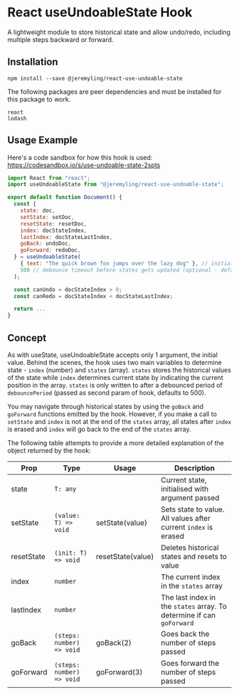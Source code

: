 # React useUndoableState Hook

A lightweight module to store historical state and allow undo/redo, including multiple steps backward or forward.

## Installation

```
npm install --save @jeremyling/react-use-undoable-state
```

The following packages are peer dependencies and must be installed for this package to work.

```
react
lodash
```

## Usage Example

Here's a code sandbox for how this hook is used: https://codesandbox.io/s/use-undoable-state-2spts

```js
import React from "react";
import useUndoableState from "@jeremyling/react-use-undoable-state";

export default function Document() {
  const {
    state: doc,
    setState: setDoc,
    resetState: resetDoc,
    index: docStateIndex,
    lastIndex: docStateLastIndex,
    goBack: undoDoc,
    goForward: redoDoc,
  } = useUndoableState(
    { text: "The quick brown fox jumps over the lazy dog" }, // initial value
    500 // debounce timeout before states gets updated (optional - defaults to 500)
  );

  const canUndo = docStateIndex > 0;
  const canRedo = docStateIndex < docStateLastIndex;

  return ...
}
```

## Concept

As with useState, useUndoableState accepts only 1 argument, the initial value. Behind the scenes, the hook uses two main variables to determine state - `index` (number) and `states` (array). `states` stores the historical values of the state while `index` determines current state by indicating the current position in the array. `states` is only written to after a debounced period of `debouncePeriod` (passed as second param of hook, defaults to 500).

You may navigate through historical states by using the `goBack` and `goForward` functions emitted by the hook. However, if you make a call to `setState` and `index` is not at the end of the `states` array, all states after `index` is erased and `index` will go back to the end of the `states` array.

The following table attempts to provide a more detailed explanation of the object returned by the hook:

| Prop       | Type                      | Usage             | Description                                                           |
| ---------- | ------------------------- | ----------------- | --------------------------------------------------------------------- |
| state      | `T: any`                  |                   | Current state, initialised with argument passed                       |
| setState   | `(value: T) => void`      | setState(value)   | Sets state to value. All values after current `index` is erased       |
| resetState | `(init: T) => void`       | resetState(value) | Deletes historical states and resets to value                         |
| index      | `number`                  |                   | The current index in the `states` array                               |
| lastIndex  | `number`                  |                   | The last index in the `states` array. To determine if can `goForward` |
| goBack     | `(steps: number) => void` | goBack(2)         | Goes back the number of steps passed                                  |
| goForward  | `(steps: number) => void` | goForward(3)      | Goes forward the number of steps passed                               |
